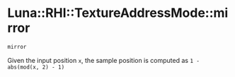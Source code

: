# Luna::RHI::TextureAddressMode::mirror

```c++
mirror
```

Given the input position `x`, the sample position is computed as `1 - abs(mod(x, 2) - 1)`

